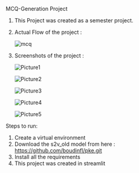 

MCQ-Generation Project
1. This Project was created as a semester project.
2. Actual Flow of the project :
   
    ![mcq](https://github.com/Harsh9307/mcq-generator/assets/90147468/8e710964-c9c1-4b03-8880-d16fe46d892f)
   
4. Screenshots of the project :
   
   ![Picture1](https://github.com/Harsh9307/mcq-generator/assets/90147468/3bdf211b-5fde-4842-89f5-c09bc23adf35)

   ![Picture2](https://github.com/Harsh9307/mcq-generator/assets/90147468/9c109367-b6d3-4049-aa5f-54dcff60f057)

   ![Picture3](https://github.com/Harsh9307/mcq-generator/assets/90147468/2981de1b-58f9-4cf6-a6cd-9bd0a9f7ceb0)

    ![Picture4](https://github.com/Harsh9307/mcq-generator/assets/90147468/6a5917ce-ac56-45e1-ada8-9e22675aee8e)

   ![Picture5](https://github.com/Harsh9307/mcq-generator/assets/90147468/d490e331-96f5-4e1e-b833-6d7988224b37)



Steps to run:
1. Create a virtual environment
2. Download the s2v_old model from here :
   https://github.com/boudinfl/pke.git
3. Install all the requirements
4. This project was created in streamlit

